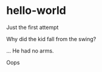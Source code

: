 # hello-world
Just the first attempt

Why did the kid fall from the swing? 

... He had no arms. 

Oops
